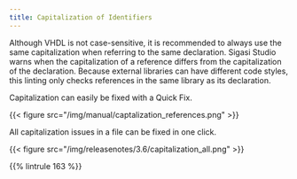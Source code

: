 ```yaml
---
title: Capitalization of Identifiers
---
```


Although VHDL is not case-sensitive, it is recommended to always use the same capitalization when referring to the same declaration. Sigasi Studio warns when the capitalization of a reference differs from the capitalization of the declaration. Because external libraries can have different code styles, this linting only checks references in the same library as its declaration.

Capitalization can easily be fixed with a Quick Fix.

{{< figure src="/img/manual/captalization_references.png" >}}

All capitalization issues in a file can be fixed in one click.

{{< figure src="/img/releasenotes/3.6/capitalization_all.png" >}}

{{% lintrule 163 %}}
